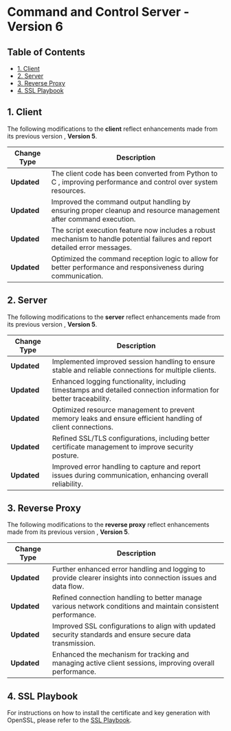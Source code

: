 # Command and Control Server - Version 6

## Table of Contents
- [1. Client](#1-client)
- [2. Server](#2-server)
- [3. Reverse Proxy](#3-reverse-proxy)
- [4. SSL Playbook](#4-ssl-playbook)

## 1. Client

The following modifications to the **client** reflect enhancements made from its previous version , **Version 5**.

| Change Type | Description |
|-------------|-------------|
| **Updated** | The client code has been converted from Python to C , improving performance and control over system resources. |
| **Updated** | Improved the command output handling by ensuring proper cleanup and resource management after command execution. |
| **Updated** | The script execution feature now includes a robust mechanism to handle potential failures and report detailed error messages. |
| **Updated** | Optimized the command reception logic to allow for better performance and responsiveness during communication. |

## 2. Server 

The following modifications to the **server** reflect enhancements made from its previous version , **Version 5**.

| Change Type | Description |
|-------------|-------------|
| **Updated** | Implemented improved session handling to ensure stable and reliable connections for multiple clients. |
| **Updated** | Enhanced logging functionality, including timestamps and detailed connection information for better traceability. |
| **Updated** | Optimized resource management to prevent memory leaks and ensure efficient handling of client connections. |
| **Updated** | Refined SSL/TLS configurations, including better certificate management to improve security posture. |
| **Updated** | Improved error handling to capture and report issues during communication, enhancing overall reliability. |

## 3. Reverse Proxy 

The following modifications to the **reverse proxy** reflect enhancements made from its previous version , **Version 5**.

| Change Type | Description |
|-------------|-------------|
| **Updated** | Further enhanced error handling and logging to provide clearer insights into connection issues and data flow. |
| **Updated** | Refined connection handling to better manage various network conditions and maintain consistent performance. |
| **Updated** | Improved SSL configurations to align with updated security standards and ensure secure data transmission. |
| **Updated** | Enhanced the mechanism for tracking and managing active client sessions, improving overall performance. |

## 4. SSL Playbook

For instructions on how to install the certificate and key generation with OpenSSL, please refer to the [SSL Playbook](SSL-Playbook.md).

